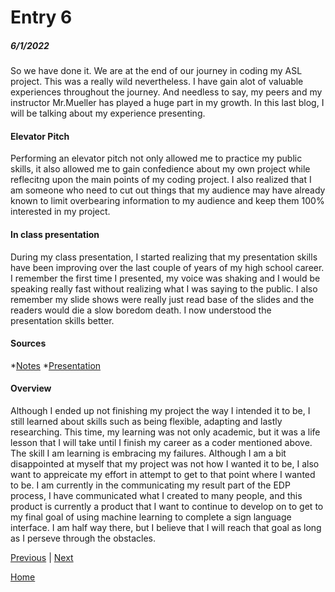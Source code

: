 # Entry 6
##### 6/1/2022

So we have done it. We are at the end of our journey in coding my ASL project. This was a really wild nevertheless. I have gain alot of valuable experiences throughout the journey. And needless to say, my peers and my instructor Mr.Mueller has played a huge part in my growth. In this last blog, I will be talking about my experience presenting.

#### Elevator Pitch

Performing an elevator pitch not only allowed me to practice my public skills, it also allowed me to gain confedience about my own project while reflecitng upon the main points of my coding project. I also realized that I am someone who need to cut out things that my audience may have already known to limit overbearing information to my audience and keep them 100% interested in my project.

#### In class presentation

During my class presentation, I started realizing that my presentation skills have been improving over the last couple of years of my high school career. I remember the first time I presented, my voice was shaking and I would be speaking really fast without realizing what I was saying to the public. I also remember my slide shows were really just read base of the slides and the readers would die a slow boredom death. I now understood the presentation skills better.

#### Sources
*[Notes](https://docs.google.com/document/d/1bkMlVr6t83pH5QPWfL9qmYrdFVeO6L20wODqWNp-H1o/edit?usp=sharing)
*[Presentation](https://docs.google.com/presentation/d/1meQsKBLjtdiLTM-znO8uCdfN5MhAGlhEjlovjfkRHZU/edit?usp=sharing)

#### Overview

Although I ended up not finishing my project the way I intended it to be, I still learned about skills such as being flexible, adapting and lastly researching. This time, my learning was not only academic, but it was a life lesson that I will take until I finish my career as a coder mentioned above. The skill I am learning is embracing my failures. Although I am a bit disappointed at myself that my project was not how I wanted it to be, I also want to appreicate my effort in attempt to get to that point where I wanted to be. I am currently in the communicating my result part of the EDP process, I have communicated what I created to many people, and this product is currently a product that I want to continue to develop on to get to my final goal of using machine learning to complete a sign language interface. I am half way there, but I believe that I will reach that goal as long as I perseve through the obstacles.

[Previous](entry05.md) | [Next](entry07.md)

[Home](../README.md)